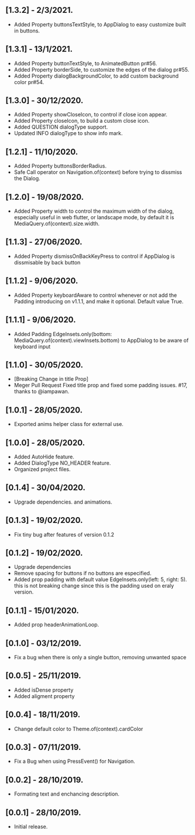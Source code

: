 ## [1.3.2] - 2/3/2021.
* Added Property buttonsTextStyle, to AppDialog to easy customize built in buttons.
## [1.3.1] - 13/1/2021.
* Added Property buttonTextStyle, to AnimatedButton pr#56.
* Added Property borderSide, to customize the edges of the dialog pr#55.
* Added Property dialogBackgroundColor, to add custom background color pr#54.

## [1.3.0] - 30/12/2020.
* Added Property showCloseIcon, to control if close icon appear.
* Added Property closeIcon, to build a custom close icon.
* Added QUESTION dialogType support.
* Updated INFO dialogType to show info mark.
## [1.2.1] - 11/10/2020.
* Added Property buttonsBorderRadius.
* Safe Call operator on Navigation.of(context) before trying to dissmiss the Dialog.
## [1.2.0] - 19/08/2020.
* Added Property width to control the maximum width of the dialog, especially useful in web flutter, or landscape mode, by default it is MediaQuery.of(context).size.width.
## [1.1.3] - 27/06/2020.
* Added Property dismissOnBackKeyPress to control if AppDialog is dissmisable by back button
## [1.1.2] - 9/06/2020.
* Added Property keyboardAware to control whenever or not add the Padding introducing on v1.1.1, and make it optional. Default value True.
## [1.1.1] - 9/06/2020.
* Added Padding EdgeInsets.only(bottom: MediaQuery.of(context).viewInsets.bottom) to AppDialog to be aware of keyboard input
## [1.1.0] - 30/05/2020.
* [Breaking Change in title Prop]
* Meger Pull Request Fixed title prop and fixed some padding issues. #17, thanks to @iampawan.
## [1.0.1] - 28/05/2020.
* Exported anims helper class for external use.
## [1.0.0] - 28/05/2020.
* Added AutoHide feature.
* Added DialogType NO_HEADER feature.
* Organized project files.
## [0.1.4] - 30/04/2020.
* Upgrade dependencies. and animations.
## [0.1.3] - 19/02/2020.
* Fix tiny bug after features of version 0.1.2
## [0.1.2] - 19/02/2020.

* Upgrade dependencies
* Remove spacing for buttons if no buttons are especified.
* Added prop padding with default value EdgeInsets.only(left: 5, right: 5). this is not breaking change since this is the padding used on eraly version.

## [0.1.1] - 15/01/2020.

* Added prop headerAnimationLoop.
## [0.1.0] - 03/12/2019.

* Fix a bug when there is only a single button, removing unwanted space
## [0.0.5] - 25/11/2019.

* Added isDense property
* Added aligment property
## [0.0.4] - 18/11/2019.

* Change default color to Theme.of(context).cardColor
## [0.0.3] - 07/11/2019.

* Fix a Bug when using PressEvent() for Navigation.
## [0.0.2] - 28/10/2019.

* Formating text and enchancing description.
## [0.0.1] - 28/10/2019.

* Initial release.

